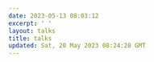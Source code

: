 ```yaml
---
date: 2023-05-13 08:03:12
excerpt: ' '
layout: talks
title: talks
updated: Sat, 20 May 2023 08:24:28 GMT
---
```

<script src="https://cdn.jsdelivr.net/npm/qexo-static@1.5.1/hexo/talks.min.js"></script>

<link rel="stylesheet" href="https://cdn.jsdelivr.net/npm/qexo-static@1.5.1/hexo/talks.min.css">
<div id="qexot"></div>
<script>showQexoTalks("qexot", "${admin.skysun0311.top}", 5)</script>
